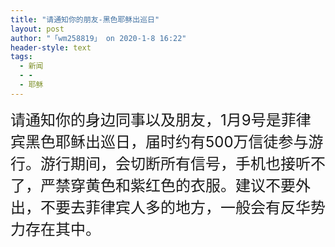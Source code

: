 ```yaml
---
title: "请通知你的朋友-黑色耶稣出巡日"
layout: post
author: "「wm258819」 on 2020-1-8 16:22"
header-style: text
tags:
  - 新闻
  - -
  - 耶稣
---
```


<head></head>
<body>
 <font size="5">请通知你的身边同事以及朋友，1月9号是菲律宾黑色耶稣出巡日，届时约有500万信徒参与游行。游行期间，会切断所有信号，手机也接听不了，严禁穿黄色和紫红色的衣服。建议不要外出，不要去菲律宾人多的地方，一般会有反华势力存在其中。</font>
 <br>
</body>


